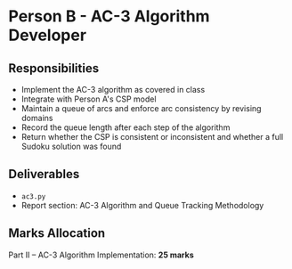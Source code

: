 # Person B - AC-3 Algorithm Developer

## Responsibilities
- Implement the AC-3 algorithm as covered in class
- Integrate with Person A's CSP model
- Maintain a queue of arcs and enforce arc consistency by revising domains
- Record the queue length after each step of the algorithm
- Return whether the CSP is consistent or inconsistent and whether a full Sudoku solution was found

## Deliverables
- `ac3.py`
- Report section: AC-3 Algorithm and Queue Tracking Methodology

## Marks Allocation
Part II – AC-3 Algorithm Implementation: **25 marks**
